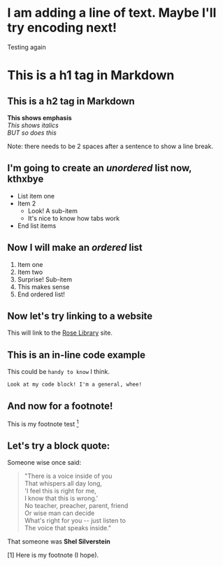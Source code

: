 # I am adding a line of text. Maybe I'll try encoding next! 
Testing again

# This is a h1 tag in Markdown
## This is a h2 tag in Markdown

**This shows emphasis**   
*This shows italics*   
_BUT so does this_  

Note: there needs to be 2 spaces after a sentence to show a line break. 

## I'm going to create an *unordered* list now, kthxbye
* List item one 
* Item 2
  * Look! A sub-item 
  * It's nice to know how tabs work 
* End list items

## Now I will make an *ordered* list
1. Item one
2. Item two
  1. Surprise! Sub-item
  2. This makes sense
3. End ordered list! 

## Now let's try linking to a website
This will link to the [Rose Library](<https://rose.library.emory.edu> "https://rose.library.emory.edu") site.

## This is an in-line code example
This could be `handy to know` I think. 

```Look at my code block! I'm a general, whee!```

## And now for a footnote! 
This is my footnote test <a href="#anchor1"><sup>1</sup></a> 

## Let's try a block quote: 
Someone wise once said: 
> "There is a voice inside of you  
> That whispers all day long,  
> 'I feel this is right for me,  
> I know that this is wrong.'  
> No teacher, preacher, parent, friend  
> Or wise man can decide  
> What's right for you -- just listen to  
> The voice that speaks inside."  

That someone was **Shel Silverstein**

<a id="anchor1">[1]</a> Here is my footnote (I hope).
